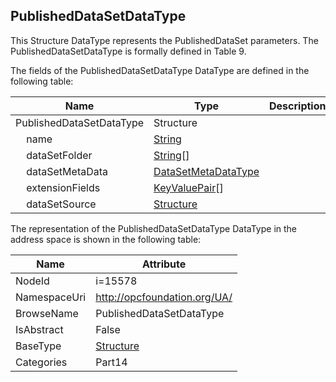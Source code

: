 <!-- datatype -->
## PublishedDataSetDataType
This Structure DataType represents the PublishedDataSet parameters. The PublishedDataSetDataType is formally defined in Table 9.  
<!-- end of description -->
The fields of the PublishedDataSetDataType DataType are defined in the following table:  

|Name|Type|Description|
|---|---|---|
|PublishedDataSetDataType|Structure||
|&nbsp;&nbsp;&nbsp;&nbsp;name|[String](../../../Part3/DataTypes/String/readme.md)||
|&nbsp;&nbsp;&nbsp;&nbsp;dataSetFolder|[String](../../../Part3/DataTypes/String/readme.md)[]||
|&nbsp;&nbsp;&nbsp;&nbsp;dataSetMetaData|[DataSetMetaDataType](../../../Part14/DataTypes/DataSetMetaDataType/readme.md)||
|&nbsp;&nbsp;&nbsp;&nbsp;extensionFields|[KeyValuePair](../../../Part5/DataTypes/KeyValuePair/readme.md)[]||
|&nbsp;&nbsp;&nbsp;&nbsp;dataSetSource|[Structure](../../../Part3/DataTypes/Structure/readme.md)||

The representation of the PublishedDataSetDataType DataType in the address space is shown in the following table:  

|Name|Attribute|
|---|---|
|NodeId|i=15578|
|NamespaceUri|http://opcfoundation.org/UA/|
|BrowseName|PublishedDataSetDataType|
|IsAbstract|False|
|BaseType|[Structure](../../../Part3/DataTypes/Structure/readme.md)|
|Categories|Part14|

